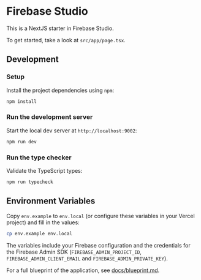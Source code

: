 # Firebase Studio

This is a NextJS starter in Firebase Studio.

To get started, take a look at `src/app/page.tsx`.

## Development

### Setup

Install the project dependencies using `npm`:

```bash
npm install
```

### Run the development server

Start the local dev server at `http://localhost:9002`:

```bash
npm run dev
```

### Run the type checker

Validate the TypeScript types:

```bash
npm run typecheck
```

## Environment Variables

Copy `env.example` to `env.local` (or configure these variables in your Vercel project) and fill in the values:

```bash
cp env.example env.local
```

The variables include your Firebase configuration and the credentials for the Firebase Admin SDK (`FIREBASE_ADMIN_PROJECT_ID`, `FIREBASE_ADMIN_CLIENT_EMAIL` and `FIREBASE_ADMIN_PRIVATE_KEY`).


For a full blueprint of the application, see [docs/blueprint.md](docs/blueprint.md).

